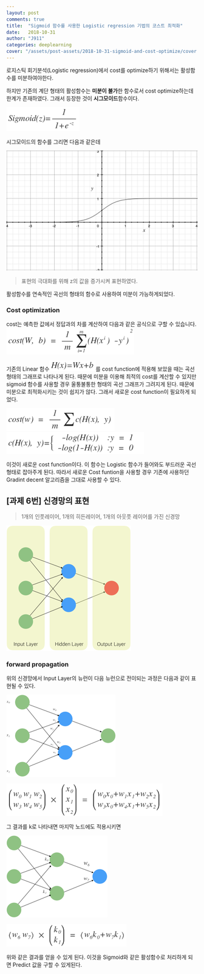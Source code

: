 ```yaml
---
layout: post
comments: true
title:  "Sigmoid 함수를 사용한 Logistic regression 기법의 코스트 최적화"
date:   2018-10-31
author: "J911"
categories: deeplearning
cover: "/assets/post-assets/2018-10-31-sigmoid-and-cost-optimize/cover.png"
---
```

로지스틱 회기분석(Logistic regression)에서 cost를 optimize하기 위해서는 활성함수를 미분하여야한다. 

하지만 기존의 계단 형태의 활성함수는 **미분이 불가**한 함수로서 cost optimize하는데 한계가 존재하였다. 그래서 등장한 것이 **시그모이드**함수이다.

![sigmoid](/assets/post-assets/2018-10-31-sigmoid-and-cost-optimize/sigmoid.png)

시그모이드의 함수를 그리면 다음과 같은데

![sigmoid-graph](/assets/post-assets/2018-10-31-sigmoid-and-cost-optimize/sigmoid-graph.png)
> 표현의 극대화를 위해 z의 값을 증가시켜 표현하였다.

활성함수를 연속적인 곡선의 형태의 함수로 사용하여 미분이 가능하게되었다.

### Cost optimization
cost는 예측한 값에서 정답과의 차를 계산하여 다음과 같은 공식으로 구할 수 있습니다.
![cost-function](/assets/post-assets/2018-10-31-sigmoid-and-cost-optimize/cost-function.png)

기존의 Linear 함수![hypothesis-function](/assets/post-assets/2018-10-31-sigmoid-and-cost-optimize/hypothesis-function.png)를 cost function에 적용해 보았을 때는 곡선 형태의 그래프로 나타나게 된다. 때문에 미분을 이용해 최적의 cost를 계산할 수 있지만 sigmoid 함수를 사용할 경우 울퉁불퉁한 형태의 곡선 그래프가 그려지게 된다. 때문에 미분으로 최적화시키는 것이 쉽지가 않다. 그래서 새로운 cost function이 필요하게 되었다.

![new-cost-function](/assets/post-assets/2018-10-31-sigmoid-and-cost-optimize/new-cost-function.png)
![c-function](/assets/post-assets/2018-10-31-sigmoid-and-cost-optimize/c-function.png)

이것이 새로운 cost function이다. 이 함수는 Logistic 함수가 들어와도 부드러운 곡선 형태로 잡아주게 된다. 따라서 새로운 Cost funtion을 사용할 경우 기존에 사용하던 Gradint decent 알고리즘을 그대로 사용할 수 있다.

## [과제 6번] 신경망의 표현
> 1개의 인풋레이어, 1개의 히든레이어, 1개의 아웃풋 레이어를 가진 신경망

![neural-network](/assets/post-assets/2018-10-31-sigmoid-and-cost-optimize/neural-network.png)

### forward propagation
위의 신경망에서 Input Layer의 뉴런이 다음 뉴런으로 전이되는 과정은 다음과 같이 표현될 수 있다.

![forward-propagation-step1](/assets/post-assets/2018-10-31-sigmoid-and-cost-optimize/forward-propagation-step1.png)

![forward-propagation](/assets/post-assets/2018-10-31-sigmoid-and-cost-optimize/forward-propagation-1.png)

그 결과를 k로 나타내면 마지막 노드에도 적용시키면

![forward-propagation-step2](/assets/post-assets/2018-10-31-sigmoid-and-cost-optimize/forward-propagation-step2.png)

![forward-propagation-step2](/assets/post-assets/2018-10-31-sigmoid-and-cost-optimize/forward-propagation-2.png)

위와 같은 결과를 얻을 수 있게 된다. 이것을 Sigmoid와 같은 활성함수로 처리하게 되면 Predict 값을 구할 수 있게된다.